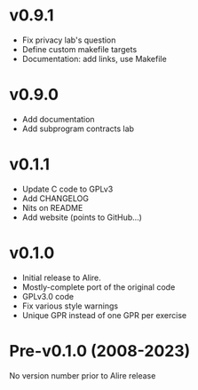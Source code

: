 # v0.9.1

* Fix privacy lab's question
* Define custom makefile targets
* Documentation: add links, use Makefile

# v0.9.0

* Add documentation
* Add subprogram contracts lab

# v0.1.1

* Update C code to GPLv3
* Add CHANGELOG
* Nits on README
* Add website (points to GitHub...)

# v0.1.0

* Initial release to Alire.
* Mostly-complete port of the original code
* GPLv3.0 code
* Fix various style warnings
* Unique GPR instead of one GPR per exercise

# Pre-v0.1.0 (2008-2023)

No version number prior to Alire release
